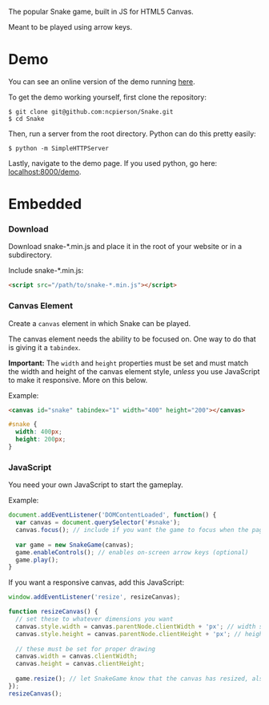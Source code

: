 The popular Snake game, built in JS for HTML5 Canvas.

Meant to be played using arrow keys.

# Demo

You can see an online version of the demo running [here](http://nickpierson.me/snake).

To get the demo working yourself, first clone the repository:

    $ git clone git@github.com:ncpierson/Snake.git
    $ cd Snake

Then, run a server from the root directory. Python can do this pretty easily:

    $ python -m SimpleHTTPServer

Lastly, navigate to the demo page. If you used python, go here: [localhost:8000/demo](http://localhost:8000/demo).

# Embedded

### Download

Download snake-*.min.js and place it in the root of your website or in a subdirectory.

Include snake-*.min.js:

```html
<script src="/path/to/snake-*.min.js"></script>
```

### Canvas Element

Create a ```canvas``` element in which Snake can be played.

The canvas element needs the ability to be focused on. One way to do that is giving it a ```tabindex```.

**Important:** The `width` and `height` properties must be set and must match the width and height of
the canvas element style, *unless* you use JavaScript to make it responsive. More on this below.

Example:

```html
<canvas id="snake" tabindex="1" width="400" height="200"></canvas>
```

```css
#snake {
  width: 400px;
  height: 200px;
}
```

### JavaScript

You need your own JavaScript to start the gameplay.

Example:

```javascript
document.addEventListener('DOMContentLoaded', function() {
  var canvas = document.querySelector('#snake');
  canvas.focus(); // include if you want the game to focus when the page loads
    
  var game = new SnakeGame(canvas);
  game.enableControls(); // enables on-screen arrow keys (optional)
  game.play();
}
```

If you want a responsive canvas, add this JavaScript:

```javascript
window.addEventListener('resize', resizeCanvas);

function resizeCanvas() {
  // set these to whatever dimensions you want
  canvas.style.width = canvas.parentNode.clientWidth + 'px'; // width same as parent
  canvas.style.height = canvas.parentNode.clientHeight + 'px'; // height same as parent
  
  // these must be set for proper drawing
  canvas.width = canvas.clientWidth;
  canvas.height = canvas.clientHeight;
  
  game.resize(); // let SnakeGame know that the canvas has resized, also necessary
});
resizeCanvas();
```
